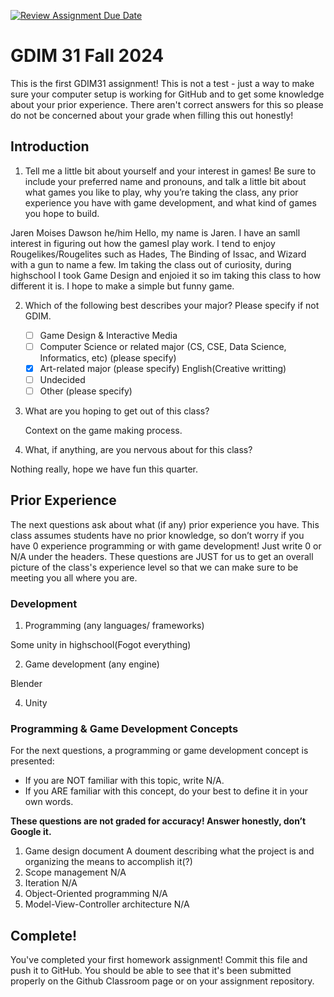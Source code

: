 [![Review Assignment Due Date](https://classroom.github.com/assets/deadline-readme-button-22041afd0340ce965d47ae6ef1cefeee28c7c493a6346c4f15d667ab976d596c.svg)](https://classroom.github.com/a/POQdLnh2)
# GDIM 31 Fall 2024

This is the first GDIM31 assignment! This is not a test - just a way to make sure your computer setup is working for GitHub and to get some knowledge about your prior experience. There aren't correct answers for this so please do not be concerned about your grade when filling this out honestly!

## Introduction

1. Tell me a little bit about yourself and your interest in games! Be sure to include your preferred name and pronouns, and talk a little bit about what games you like to play, why you’re taking the class, any prior experience you have with game development, and what kind of games you hope to build.

Jaren Moises Dawson he/him
Hello, my name is Jaren. I have an samll interest in figuring out how the gamesI play work. I tend to enjoy Rougelikes/Rougelites such as Hades, The Binding of Issac, and Wizard with a gun to name a few. Im taking the class out of curiosity, during highschool I took Game Design and enjoied it so im taking this class to how different it is. I hope to make a simple but funny game.

2. Which of the following best describes your major? Please specify if not GDIM.  

    - [ ] Game Design & Interactive Media
    - [ ] Computer Science or related major (CS, CSE, Data Science, Informatics, etc) (please specify)
    - [X] Art-related major (please specify)
   English(Creative writting)
    - [ ] Undecided
    - [ ] Other (please specify)

3. What are you hoping to get out of this class?
   
   Context on the game making process.
   
5. What, if anything, are you nervous about for this class?

Nothing really, hope we have fun this quarter.

## Prior Experience

The next questions ask about what (if any) prior experience you have. This class assumes students have no prior knowledge, so don’t worry if you have 0 experience programming or with game development! Just write 0 or N/A under the headers. These questions are JUST for us to get an overall picture of the class's experience level so that we can make sure to be meeting you all where you are.

### Development

1. Programming (any languages/ frameworks)

Some unity in highschool(Fogot everything)

2. Game development (any engine)

Blender

4. Unity

### Programming & Game Development Concepts

For the next questions, a programming or game development concept is presented:

 - If you are NOT familiar with this topic, write N/A.
 - If you ARE familiar with this concept, do your best to define it in your own words.

**These questions are not graded for accuracy! Answer honestly, don’t Google it.**

1. Game design document
   A doument describing what the project is and organizing the means to accomplish it(?)
2. Scope management
   N/A
3. Iteration
   N/A
4. Object-Oriented programming
   N/A
5. Model-View-Controller architecture
   N/A

## Complete!

You've completed your first homework assignment! Commit this file and push it to GitHub. You should be able to see that it's been submitted properly on the Github Classroom page or on your assignment repository.
